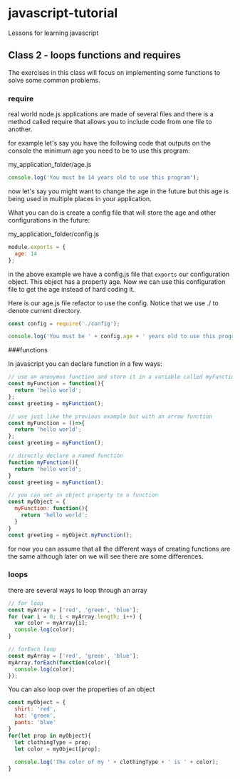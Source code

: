 # javascript-tutorial
Lessons for learning javascript

## Class 2 - loops functions and requires
The exercises in this class will focus on implementing some functions to solve some common problems.

### require

real world node.js applications are made of several files and there is a method called require that allows you to include code from one file to another.

for example let's say you have the following code that outputs on the console the minimum age you need to be to use this program:

my_application_folder/age.js
```javascript
console.log('You must be 14 years old to use this program');
```

now let's say you might want to change the age in the future but this age is being used in multiple places in your application.

What you can do is create a config file that will store the age and other configurations in the future:

my_application_folder/config.js
```javascript
module.exports = {
  age: 14
};
```

in the above example we have a config.js file that `exports` our configuration object. This object has a property age. Now we can use this configuration file to get the age instead of hard coding it.

Here is our age.js file refactor to use the config. Notice that we use ./ to denote current directory.

```javascript
const config = require('./config');

console.log('You must be ' + config.age + ' years old to use this program');
```

###functions

In javascript you can declare function in a few ways:

```javascript
// use an anonymus function and store it in a variable called myFunction
const myFunction = function(){
  return 'hello world';
};
const greeting = myFunction();

// use just like the previous example but with an arrow function
const myFunction = ()=>{
  return 'hello world';
};
const greeting = myFunction();

// directly declare a named function
function myFunction(){
  return 'hello world';
}
const greeting = myFunction();

// you can set an object property to a function
const myObject = {
  myFunction: function(){
    return 'hello world';
  }
}
const greeting = myObject.myFunction();

```

for now you can assume that all the different ways of creating functions are the same although later on we will see there are some differences.

### loops

there are several ways to loop through an array

```javascript
// for loop
const myArray = ['red', 'green', 'blue'];
for (var i = 0; i < myArray.length; i++) {
  var color = myArray[i];
  console.log(color);  
}

// forEach loop
const myArray = ['red', 'green', 'blue'];
myArray.forEach(function(color){
  console.log(color);
});

```

You can also loop over the properties of an object
```javascript
const myObject = {
  shirt: 'red',
  hat: 'green',
  pants: 'blue'
}
for(let prop in myObject){
  let clothingType = prop;
  let color = myObject[prop];
  
  console.log('The color of my ' + clothingType + ' is ' + color);
}
```

